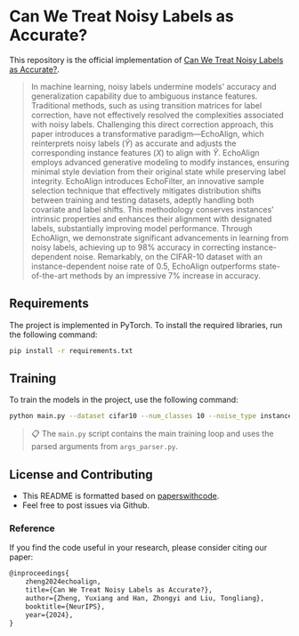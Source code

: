 # Can We Treat Noisy Labels as Accurate?

This repository is the official implementation of [Can We Treat Noisy Labels as Accurate?](https://arxiv.org/abs/2030.12345). 

>In machine learning, noisy labels undermine models' accuracy and generalization capability due to ambiguous instance features. Traditional methods, such as using transition matrices for label correction, have not effectively resolved the complexities associated with noisy labels. Challenging this direct correction approach, this paper introduces a transformative paradigm—EchoAlign, which reinterprets noisy labels ($\tilde{Y}$) as accurate and adjusts the corresponding instance features ($X$) to align with $\tilde{Y}$. EchoAlign employs advanced generative modeling to modify instances, ensuring minimal style deviation from their original state while preserving label integrity. EchoAlign introduces EchoFilter, an innovative sample selection technique that effectively mitigates distribution shifts between training and testing datasets, adeptly handling both covariate and label shifts. This methodology conserves instances' intrinsic properties and enhances their alignment with designated labels, substantially improving model performance. Through EchoAlign, we demonstrate significant advancements in learning from noisy labels, achieving up to 98\% accuracy in correcting instance-dependent noise. Remarkably, on the CIFAR-10 dataset with an instance-dependent noise rate of 0.5, EchoAlign outperforms state-of-the-art methods by an impressive 7\% increase in accuracy.

## Requirements

The project is implemented in PyTorch. To install the required libraries, run the following command:

```bash
pip install -r requirements.txt
```

## Training

To train the models in the project, use the following command:

```bash
python main.py --dataset cifar10 --num_classes 10 --noise_type instance --noise_rate 0.5 
```

>📋 The `main.py` script contains the main training loop and uses the parsed arguments from `args_parser.py`.

## License and Contributing

- This README is formatted based on [paperswithcode](https://github.com/paperswithcode/releasing-research-code).
- Feel free to post issues via Github.

### Reference

If you find the code useful in your research, please consider citing our paper:

```latex
@inproceedings{
    zheng2024echoalign,
    title={Can We Treat Noisy Labels as Accurate?},
    author={Zheng, Yuxiang and Han, Zhongyi and Liu, Tongliang},
    booktitle={NeurIPS},
    year={2024},
}
```

